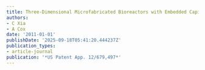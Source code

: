 ```yaml
---
title: Three-Dimensional Microfabricated Bioreactors with Embedded Capillary Network
authors:
- C Xia
- A Cox
date: '2011-01-01'
publishDate: '2025-09-18T05:41:20.444237Z'
publication_types:
- article-journal
publication: '*US Patent App. 12/679,497*'
---
```

